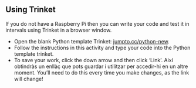 ## Using Trinket

If you do not have a Raspberry Pi then you can write your code and test it in intervals using Trinket in a browser window.

- Open the blank Python template Trinket: [jumpto.cc/python-new](http://jumpto.cc/python-new).
- Follow the instructions in this activity and type your code into the Python template trinket.
- To save your work, click the down arrow and then click ‘Link’. Així obtindràs un enllàç que pots guardar i utilitzar per accedir-hi en un altre moment. You’ll need to do this every time you make changes, as the link will change!